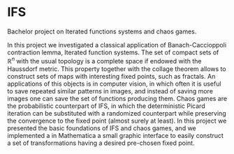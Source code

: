# IFS
Bachelor project on Iterated functions systems and chaos games.

In this project we investigated a classical application of Banach-Caccioppoli contraction lemma, Iterated function systems.
The set of compact sets of $`\mathbb{R}^{n}`$ with the usual topology is a complete space if endowed with the Haussdorf metric. This property together with the collage theorem allows to construct sets of maps with interesting fixed points, such as fractals. An applications of this objects is in computer vision, in which often it is useful to save repeated similar patterns in images, and instead of saving more images one can save the set of functions producing them. 
Chaos games are the probabilistic counterpart of IFS, in which the deterministic Picard iteration can be substituted with a randomized counterpart while preserving the convergence to the fixed point (almost surely at least).
In this project we presented the basic foundations of IFS and chaos games, and we implemented a in Mathematica a small graphic interface to easily construct a set of transformations having a desired pre-chosen fixed point.
